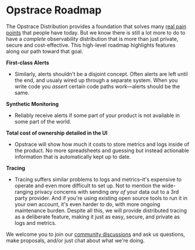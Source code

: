 # Opstrace Roadmap

<!-- markdownlint-disable MD036 -->

The Opstrace Distribution provides a foundation that solves many [real pain points](https://go.opstrace.com/blog/introducing-the-open-source-distribution) that people have today.
But we know there is still a lot more to do to have a _complete_ observability distribution that is more than just private, secure and cost-effective.
This high-level roadmap highlights features along our path toward that goal.

**First-class Alerts**

* Similarly, alerts shouldn't be a disjoint concept.
Often alerts are left until the end, and usualy wired up through a separate system.
When you write code you _assert_ certain code paths work—alerts should be the same.

**Synthetic Monitoring**

* Reliably receive alerts if some part of your product is not available in some part of the world.

**Total cost of ownership detailed in the UI**

* Opstrace will show how much it costs to store metrics and logs inside of the product.
No more spreadsheets and guessing but instead actionable information that is automatically kept up to date.

**Tracing**

* Tracing suffers similar problems to logs and metrics–it's expensive to operate and even more difficult to set up.
Not to mention the wide-ranging privacy concerns with sending _any of_ your data out to a 3rd party provider.
And if you're using existing open source tools to run it in your own account, it's even harder to do, with more ongoing maintenance burden.
Despite all this, we will provide distributed tracing as a deliberate feature, making it just as easy, secure, and private as logs and metrics.

We welcome you to join our [community discussions](https://go.opstrace.com/community) and ask us questions, make proposals, and/or just chat about what we're doing.
